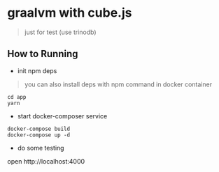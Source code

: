# graalvm with cube.js

> just for test (use trinodb)


## How to Running

* init npm deps

> you can also install deps with npm command in docker container

```code
cd app
yarn
```

* start docker-composer service

```code
docker-compose build
docker-compose up -d
```

* do some testing

open http://localhost:4000